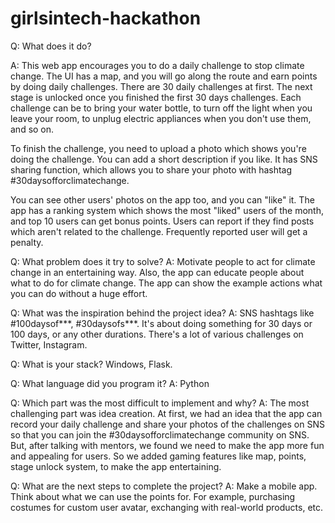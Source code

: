 # girlsintech-hackathon

Q: What does it do?

A: This web app encourages you to do a daily challenge to stop climate change.
The UI has a map, and you will go along the route and earn points by doing daily challenges.
There are 30 daily challenges at first.
The next stage is unlocked once you finished the first 30 days challenges.
Each challenge can be to bring your water bottle, to turn off the light when you leave your room, to unplug electric appliances when you don't use them, and so on.

To finish the challenge, you need to upload a photo which shows you're doing the challenge. You can add a short description if you like.
It has SNS sharing function, which allows you to share your photo with hashtag #30daysofforclimatechange.

You can see other users' photos on the app too, and you can "like" it.
The app has a ranking system which shows the most "liked" users of the month, and top 10 users can get bonus points.
Users can report if they find posts which aren't related to the challenge. Frequently reported user will get a penalty.

Q: What problem does it try to solve?
A: Motivate people to act for climate change in an entertaining way.
Also, the app can educate people about what to do for climate change.
The app can show the example actions what you can do without a huge effort.

Q: What was the inspiration behind the project idea?
A: SNS hashtags like #100daysof***, #30daysofs***.
It's about doing something for 30 days or 100 days, or any other durations. There's a lot of various challenges on Twitter, Instagram.

Q: What is your stack?
Windows, Flask.

Q: What language did you program it?
A: Python

Q: Which part was the most difficult to implement and why?
A: The most challenging part was idea creation. At first, we had an idea that the app can record your daily challenge and share your photos of the challenges on SNS so that you can join the #30daysofforclimatechange community on SNS.
But, after talking with mentors, we found we need to make the app more fun and appealing for users.
So we added gaming features like map, points, stage unlock system, to make the app entertaining.

Q: What are the next steps to complete the project?
A: Make a mobile app.
Think about what we can use the points for. For example, purchasing costumes for custom user avatar,
exchanging with real-world products, etc.
